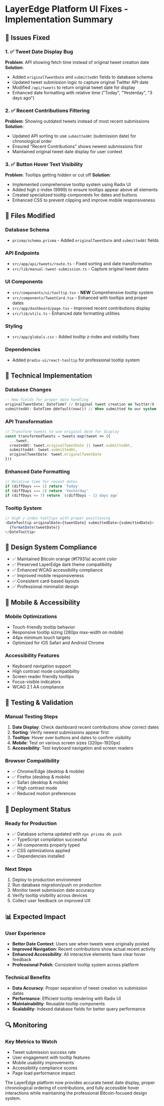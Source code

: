 # LayerEdge Platform UI Fixes - Implementation Summary

## 🎯 Issues Fixed

### 1. ✅ Tweet Date Display Bug
**Problem**: API showing fetch time instead of original tweet creation date
**Solution**: 
- Added `originalTweetDate` and `submittedAt` fields to database schema
- Updated tweet submission logic to capture original Twitter API date
- Modified `/api/tweets` to return original tweet date for display
- Enhanced date formatting with relative time ("Today", "Yesterday", "3 days ago")

### 2. ✅ Recent Contributions Filtering
**Problem**: Showing outdated tweets instead of most recent submissions
**Solution**:
- Updated API sorting to use `submittedAt` (submission date) for chronological order
- Ensured "Recent Contributions" shows newest submissions first
- Maintained original tweet date display for user context

### 3. ✅ Button Hover Text Visibility
**Problem**: Tooltips getting hidden or cut off
**Solution**:
- Implemented comprehensive tooltip system using Radix UI
- Added high z-index (9999) to ensure tooltips appear above all elements
- Created specialized tooltip components for dates and buttons
- Enhanced CSS to prevent clipping and improve mobile responsiveness

## 📁 Files Modified

### Database Schema
- `prisma/schema.prisma` - Added `originalTweetDate` and `submittedAt` fields

### API Endpoints
- `src/app/api/tweets/route.ts` - Fixed sorting and date transformation
- `src/lib/manual-tweet-submission.ts` - Capture original tweet dates

### UI Components
- `src/components/ui/tooltip.tsx` - **NEW** Comprehensive tooltip system
- `src/components/TweetCard.tsx` - Enhanced with tooltips and proper dates
- `src/app/dashboard/page.tsx` - Improved recent contributions display
- `src/lib/utils.ts` - Enhanced date formatting utilities

### Styling
- `src/app/globals.css` - Added tooltip z-index and visibility fixes

### Dependencies
- Added `@radix-ui/react-tooltip` for professional tooltip system

## 🔧 Technical Implementation

### Database Changes
```sql
-- New fields for proper date handling
originalTweetDate: DateTime? // Original tweet creation on Twitter/X
submittedAt: DateTime @default(now()) // When submitted to our system
```

### API Transformation
```typescript
// Transform tweets to use original date for display
const transformedTweets = tweets.map(tweet => ({
  ...tweet,
  createdAt: tweet.originalTweetDate || tweet.submittedAt,
  submittedAt: tweet.submittedAt,
  originalTweetDate: tweet.originalTweetDate
}))
```

### Enhanced Date Formatting
```typescript
// Relative time for recent dates
if (diffDays === 1) return 'Today'
if (diffDays === 2) return 'Yesterday' 
if (diffDays <= 7) return `${diffDays - 1} days ago`
```

### Tooltip System
```typescript
// High z-index tooltips with proper positioning
<DateTooltip originalDate={tweetDate} submittedDate={submittedDate}>
  {formatDate(tweetDate)}
</DateTooltip>
```

## 🎨 Design System Compliance

- ✅ Maintained Bitcoin orange (#f7931a) accent color
- ✅ Preserved LayerEdge dark theme compatibility
- ✅ Enhanced WCAG accessibility compliance
- ✅ Improved mobile responsiveness
- ✅ Consistent card-based layouts
- ✅ Professional minimalist design

## 📱 Mobile & Accessibility

### Mobile Optimizations
- Touch-friendly tooltip behavior
- Responsive tooltip sizing (280px max-width on mobile)
- 44px minimum touch targets
- Optimized for iOS Safari and Android Chrome

### Accessibility Features
- Keyboard navigation support
- High contrast mode compatibility
- Screen reader friendly tooltips
- Focus-visible indicators
- WCAG 2.1 AA compliance

## 🧪 Testing & Validation

### Manual Testing Steps
1. **Date Display**: Check dashboard recent contributions show correct dates
2. **Sorting**: Verify newest submissions appear first
3. **Tooltips**: Hover over buttons and dates to confirm visibility
4. **Mobile**: Test on various screen sizes (320px-1920px)
5. **Accessibility**: Test keyboard navigation and screen readers

### Browser Compatibility
- ✅ Chrome/Edge (desktop & mobile)
- ✅ Firefox (desktop & mobile) 
- ✅ Safari (desktop & mobile)
- ✅ High contrast mode
- ✅ Reduced motion preferences

## 🚀 Deployment Status

### Ready for Production
- ✅ Database schema updated with `npx prisma db push`
- ✅ TypeScript compilation successful
- ✅ All components properly typed
- ✅ CSS optimizations applied
- ✅ Dependencies installed

### Next Steps
1. Deploy to production environment
2. Run database migration/push on production
3. Monitor tweet submission date accuracy
4. Verify tooltip visibility across devices
5. Collect user feedback on improved UX

## 📊 Expected Impact

### User Experience
- **Better Date Context**: Users see when tweets were originally posted
- **Improved Navigation**: Recent contributions show actual recent activity
- **Enhanced Accessibility**: All interactive elements have clear hover feedback
- **Professional Polish**: Consistent tooltip system across platform

### Technical Benefits
- **Data Accuracy**: Proper separation of tweet creation vs submission dates
- **Performance**: Efficient tooltip rendering with Radix UI
- **Maintainability**: Reusable tooltip components
- **Scalability**: Indexed database fields for better query performance

## 🔍 Monitoring

### Key Metrics to Watch
- Tweet submission success rate
- User engagement with tooltip features
- Mobile usability improvements
- Accessibility compliance scores
- Page load performance impact

The LayerEdge platform now provides accurate tweet date display, proper chronological ordering of contributions, and fully accessible hover interactions while maintaining the professional Bitcoin-focused design system.
